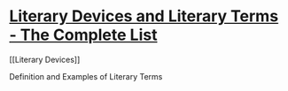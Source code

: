 
# [Literary Devices and Literary Terms - The Complete List](https://literarydevices.net/)

[[Literary Devices]]

Definition and Examples of Literary Terms
